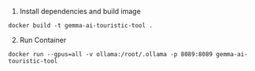 1. Install dependencies and build image

```
docker build -t gemma-ai-touristic-tool .
```


2. Run Container

```
docker run --gpus=all -v ollama:/root/.ollama -p 8089:8089 gemma-ai-touristic-tool
```


